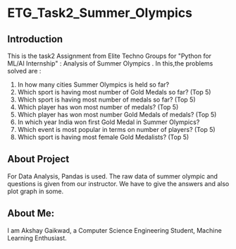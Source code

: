 # ETG_Task2_Summer_Olympics
## Introduction

This is the task2 Assignment from Elite Techno Groups for "Python for ML/AI Internship" : Analysis of Summer Olympics . In this,the problems solved are :

1. In how many cities Summer Olympics is held so far?
2. Which sport is having most number of Gold Medals so far? (Top 5)
3. Which sport is having most number of medals so far? (Top 5)
4. Which player has won most number of medals? (Top 5)
5. Which player has won most number Gold Medals of medals? (Top 5)
6. In which year India won first Gold Medal in Summer Olympics?
7. Which event is most popular in terms on number of players? (Top 5)
8. Which sport is having most female Gold Medalists? (Top 5)

## About Project
For Data Analysis, Pandas is used. The raw data of summer olympic and questions is given from our instructor. We have to give the answers and also plot graph in some.

## About Me:
I am Akshay Gaikwad, a Computer Science Engineering Student, Machine Learning Enthusiast.
